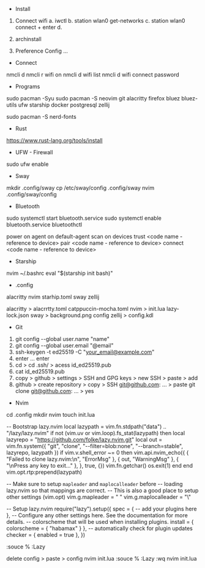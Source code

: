 <!-- Arch -->


- Install

1. Connect wifi
    a. iwctl
    b. station wlan0 get-networks
    c. station wlan0 connect <name> + enter
    d. <password>

2.  archinstall
3.  Preference Config  ...


- Connect

nmcli d
nmcli r wifi on
nmcli d wifi list
nmcli d wifi connect <name> password <pass>


- Programs

sudo pacman -Syu
sudo pacman -S neovim git alacritty firefox bluez bluez-utils ufw starship docker postgresql zellij

sudo pacman -S nerd-fonts 
<!--(JetBrains (42) + Nerd Font Icons (53))-->


- Rust

https://www.rust-lang.org/tools/install


- UFW - Firewall

sudo ufw enable


- Sway

mkdir .config/sway 
cp /etc/sway/config .config/sway 
nvim .config/sway/config


- Bluetooth

sudo systemctl start bluetooth.service
sudo systemctl enable bluetooth.service
bluetoothctl

power on
agent on
default-agent 
scan on
devices
trust <code name - reference to device>
pair <code name - reference to device>
connect <code name - reference to device>


- Starship

nvim ~/.bashrc
eval "$(starship init bash)"


- .config

alacritty nvim starhip.toml sway zellij

alacritty > alacrrtty.toml catppuccin-mocha.toml
nvim > init.lua lazy-lock.json
sway > background.png config
zellij > config.kdl


- Git

1. git config --global user.name "name"
2. git config --global user.email "@email"
3. ssh-keygen -t ed25519 -C "your_email@example.com"
4. enter ... enter
5. cd > cd .ssh/ > acess id_ed25519.pub
6. cat id_ed25519.pub
7. copy > github > settings > SSH and GPG keys > new SSH > paste > add
8. github > create repository > copy > SSH git@github.com: ... > paste git clone git@github.com: ... > yes 


- Nvim

cd .config
mkdir nvim
touch init.lua

<!-- Paste -->
-- Bootstrap lazy.nvim
local lazypath = vim.fn.stdpath("data") .. "/lazy/lazy.nvim"
if not (vim.uv or vim.loop).fs_stat(lazypath) then
  local lazyrepo = "https://github.com/folke/lazy.nvim.git"
  local out = vim.fn.system({ "git", "clone", "--filter=blob:none", "--branch=stable", lazyrepo, lazypath })
  if vim.v.shell_error ~= 0 then
    vim.api.nvim_echo({
      { "Failed to clone lazy.nvim:\n", "ErrorMsg" },
      { out, "WarningMsg" },
      { "\nPress any key to exit..." },
    }, true, {})
    vim.fn.getchar()
    os.exit(1)
  end
end
vim.opt.rtp:prepend(lazypath)

-- Make sure to setup `mapleader` and `maplocalleader` before
-- loading lazy.nvim so that mappings are correct.
-- This is also a good place to setup other settings (vim.opt)
vim.g.mapleader = " "
vim.g.maplocalleader = "\\"

-- Setup lazy.nvim
require("lazy").setup({
  spec = {
    -- add your plugins here
  },
  -- Configure any other settings here. See the documentation for more details.
  -- colorscheme that will be used when installing plugins.
  install = { colorscheme = { "habamax" } },
  -- automatically check for plugin updates
  checker = { enabled = true },
})

:souce %
:Lazy

delete config > paste > config nvim init.lua
:souce %
:Lazy
:wq
nvim init.lua
